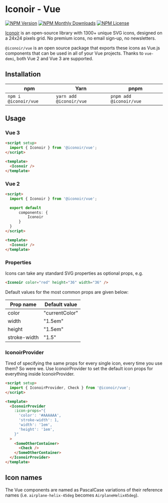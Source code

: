 # Iconoir - Vue

[![NPM Version](https://img.shields.io/npm/v/@iconoir/vue?style=flat-square)](https://www.npmjs.com/package/@iconoir/vue)
[![NPM Monthly Downloads](https://img.shields.io/npm/dm/@iconoir/vue?style=flat-square)](https://www.npmjs.com/package/@iconoir/vue)
[![NPM License](https://img.shields.io/npm/l/@iconoir/vue?style=flat-square)](https://github.com/iconoir-icons/iconoir/blob/main/packages/iconoir-vue/LICENSE)

[Iconoir](https://iconoir.com/) is an open-source library with 1300+ unique SVG icons, designed on a 24x24 pixels grid. No premium icons, no email sign-up, no newsletters.

`@iconoir/vue` is an open source package that exports these icons as Vue.js components that can be used in all of your Vue projects. Thanks to `vue-demi`, both Vue 2 and Vue 3 are supported.

## Installation

| npm                  | Yarn                    | pnpm                    |
| -------------------- | ----------------------- | ----------------------- |
| `npm i @iconoir/vue` | `yarn add @iconoir/vue` | `pnpm add @iconoir/vue` |

## Usage

### Vue 3

```html
<script setup>
  import { Iconoir } from '@iconoir/vue';
</script>

<template>
  <Iconoir />
</template>
```

### Vue 2

```html
<script>
  import { Iconoir } from '@iconoir/vue';

  export default
      components: {
          Iconoir
      }
  }
</script>

<template>
  <Iconoir />
</template>
```

### Properties

Icons can take any standard SVG properties as optional props, e.g.

```html
<Iconoir color="red" height="36" width="36" />
```

Default values for the most common props are given below:

| Prop name    | Default value  |
| ------------ | -------------- |
| color        | "currentColor" |
| width        | "1.5em"        |
| height       | "1.5em"        |
| stroke-width | "1.5"          |

### IconoirProvider

Tired of specifying the same props for every single icon, every time you use them? So were we. Use IconoirProvider to set the default icon props for everything inside IconoirProvider.

```html
<script setup>
  import { IconoirProvider, Check } from '@iconoir/vue';
</script>

<template>
  <IconoirProvider
    :icon-props="{
      'color': '#AAAAAA',
      'stroke-width': 1,
      'width': '1em',
      'height': '1em',
    }"
  >
    <SomeOtherContainer>
      <Check />
    </SomeOtherContainer>
  </IconoirProvider>
</template>
```

## Icon names

The Vue components are named as PascalCase variations of their reference names (i.e. `airplane-helix-45deg` becomes `AirplaneHelix45deg`).
